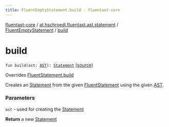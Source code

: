 ```yaml
---
title: FluentEmptyStatement.build - fluentast-core
---
```


[fluentast-core](../../index.html) / [at.hschroedl.fluentast.ast.statement](../index.html) / [FluentEmptyStatement](index.html) / [build](.)

# build

`fun build(ast: `[`AST`](https://help.eclipse.org/neon/topic/org.eclipse.jdt.doc.isv/reference/api/org/eclipse/jdt/core/dom/AST.html)`): `[`Statement`](https://help.eclipse.org/neon/topic/org.eclipse.jdt.doc.isv/reference/api/org/eclipse/jdt/core/dom/Statement.html) [(source)](https://github.com/hschroedl/FluentAST/tree/master/core/src/main/kotlin//at.hschroedl.fluentast/ast/statement/Statement.kt#L71)

Overrides [FluentStatement.build](../-fluent-statement/build.html)

Creates an [Statement](https://help.eclipse.org/neon/topic/org.eclipse.jdt.doc.isv/reference/api/org/eclipse/jdt/core/dom/Statement.html) from the given [FluentStatement](../-fluent-statement/index.html) using the given [AST](https://help.eclipse.org/neon/topic/org.eclipse.jdt.doc.isv/reference/api/org/eclipse/jdt/core/dom/AST.html).

### Parameters

`ast` - used for creating the [Statement](https://help.eclipse.org/neon/topic/org.eclipse.jdt.doc.isv/reference/api/org/eclipse/jdt/core/dom/Statement.html)

**Return**
a new [Statement](https://help.eclipse.org/neon/topic/org.eclipse.jdt.doc.isv/reference/api/org/eclipse/jdt/core/dom/Statement.html)

